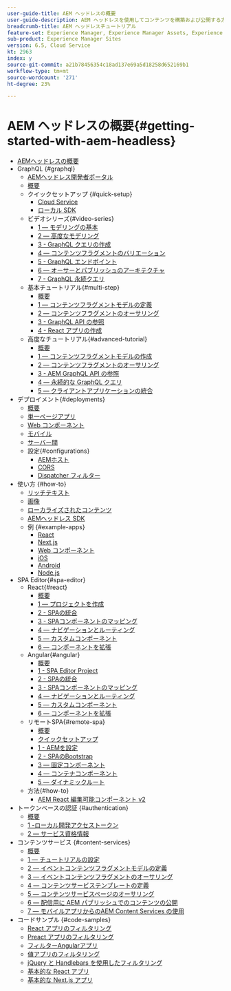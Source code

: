 ```yaml
---
user-guide-title: AEM ヘッドレスの概要
user-guide-description: AEM ヘッドレスを使用してコンテンツを構築および公開する方法を示す、エンドツーエンドのチュートリアルです。
breadcrumb-title: AEM ヘッドレスチュートリアル
feature-set: Experience Manager, Experience Manager Assets, Experience Manager Sites
sub-product: Experience Manager Sites
version: 6.5, Cloud Service
kt: 2963
index: y
source-git-commit: a21b78456354c18ad137e69a5d18258d652169b1
workflow-type: tm+mt
source-wordcount: '271'
ht-degree: 23%

---
```



# AEM ヘッドレスの概要{#getting-started-with-aem-headless}

+ [AEMヘッドレスの概要](./overview.md)
+ GraphQL {#graphql}
   + [AEMヘッドレス開発者ポータル](https://experienceleague.adobe.com/landing/experience-manager/headless/developer.html)
   + [概要](./graphql/overview.md)
   + クイックセットアップ {#quick-setup}
      + [Cloud Service](./graphql/quick-setup/cloud-service.md)
      + [ローカル SDK](./graphql/quick-setup/local-sdk.md)
   + ビデオシリーズ{#video-series}
      + [1 — モデリングの基本](./graphql/video-series/modeling-basics.md)
      + [2 — 高度なモデリング](./graphql/video-series/advanced-modeling.md)
      + [3 - GraphQL クエリの作成](./graphql/video-series/creating-graphql-queries.md)
      + [4 — コンテンツフラグメントのバリエーション](./graphql/video-series/content-fragment-variations.md)
      + [5 - GraphQL エンドポイント](./graphql/video-series/graphql-endpoints.md)
      + [6 — オーサーとパブリッシュのアーキテクチャ](./graphql/video-series/author-publish-architecture.md)
      + [7 - GraphQL 永続クエリ](./graphql/video-series/graphql-persisted-queries.md)
   + 基本チュートリアル{#multi-step}
      + [概要](./graphql/multi-step/overview.md)
      + [1 — コンテンツフラグメントモデルの定義](./graphql/multi-step/content-fragment-models.md)
      + [2 — コンテンツフラグメントのオーサリング](./graphql/multi-step/author-content-fragments.md)
      + [3 - GraphQL API の参照](./graphql/multi-step/explore-graphql-api.md)
      + [4 - React アプリの作成](./graphql/multi-step/graphql-and-react-app.md)
   + 高度なチュートリアル{#advanced-tutorial}
      + [概要](/help/headless-tutorial/graphql/advanced-graphql/overview.md)
      + [1 — コンテンツフラグメントモデルの作成](/help/headless-tutorial/graphql/advanced-graphql/create-content-fragment-models.md)
      + [2 — コンテンツフラグメントのオーサリング](/help/headless-tutorial/graphql/advanced-graphql/author-content-fragments.md)
      + [3 - AEM GraphQL API の参照](/help/headless-tutorial/graphql/advanced-graphql/explore-graphql-api.md)
      + [4 — 永続的な GraphQL クエリ](/help/headless-tutorial/graphql/advanced-graphql/graphql-persisted-queries.md)
      + [5 — クライアントアプリケーションの統合](/help/headless-tutorial/graphql/advanced-graphql/client-application-integration.md)
+ デプロイメント{#deployments}
   + [概要](./graphql/deployment/overview.md)
   + [単一ページアプリ](./graphql/deployment/spa.md)
   + [Web コンポーネント](./graphql/deployment/web-component.md)
   + [モバイル](./graphql/deployment/mobile.md)
   + [サーバー間](./graphql/deployment/server-to-server.md)
   + 設定{#configurations}
      + [AEMホスト](./graphql/deployment/configurations/aem-hosts.md)
      + [CORS](./graphql/deployment/configurations/cors.md)
      + [Dispatcher フィルター](./graphql/deployment/configurations/dispatcher-filters.md)
+ 使い方 {#how-to}
   + [リッチテキスト](./graphql/how-to/rich-text.md)
   + [画像](./graphql/how-to/images.md)
   + [ローカライズされたコンテンツ](./graphql/how-to/localized-content.md)
   + [AEMヘッドレス SDK](./graphql/how-to/aem-headless-sdk.md)
   + 例 {#example-apps}
      + [React](./graphql/example-apps/react-app.md)
      + [Next.js](./graphql/example-apps/next-js.md)
      + [Web コンポーネント](./graphql/example-apps/web-component.md)
      + [iOS](./graphql/example-apps/ios-swiftui-app.md)
      + [Android](./graphql/example-apps/android-app.md)
      + [Node.js](./graphql/example-apps/server-to-server-app.md)
+ SPA Editor{#spa-editor}
   + React{#react}
      + [概要](./spa-editor/react/overview.md)
      + [1 — プロジェクトを作成](./spa-editor/react/create-project.md)
      + [2 - SPAの統合](./spa-editor/react/integrate-spa.md)
      + [3 - SPAコンポーネントのマッピング](./spa-editor/react/map-components.md)
      + [4 — ナビゲーションとルーティング](./spa-editor/react/navigation-routing.md)
      + [5 — カスタムコンポーネント](./spa-editor/react/custom-component.md)
      + [6 — コンポーネントを拡張](./spa-editor/react/extend-component.md)
   + Angular{#angular}
      + [概要](./spa-editor/angular/overview.md)
      + [1 - SPA Editor Project](./spa-editor/angular/create-project.md)
      + [2 - SPAの統合](./spa-editor/angular/integrate-spa.md)
      + [3 - SPAコンポーネントのマッピング](./spa-editor/angular/map-components.md)
      + [4 — ナビゲーションとルーティング](./spa-editor/angular/navigation-routing.md)
      + [5 — カスタムコンポーネント](./spa-editor/angular/custom-component.md)
      + [6 — コンポーネントを拡張](./spa-editor/angular/extend-component.md)
   + リモートSPA{#remote-spa}
      + [概要](./spa-editor/remote-spa/overview.md)
      + [クイックセットアップ](./spa-editor/remote-spa/quick-setup.md)
      + [1 - AEMを設定](./spa-editor/remote-spa/aem-configure.md)
      + [2 - SPAのBootstrap](./spa-editor/remote-spa/spa-bootstrap.md)
      + [3 — 固定コンポーネント](./spa-editor/remote-spa/spa-fixed-component.md)
      + [4 — コンテナコンポーネント](./spa-editor/remote-spa/spa-container-component.md)
      + [5 — ダイナミックルート](./spa-editor/remote-spa/spa-dynamic-routes.md)
   + 方法{#how-to}
      + [AEM React 編集可能コンポーネント v2](./spa-editor/how-to/react-core-components-v2.md)
+ トークンベースの認証 {#authentication}
   + [概要](./authentication/overview.md)
   + [1 -ローカル開発アクセストークン](./authentication/local-development-access-token.md)
   + [2 — サービス資格情報](./authentication/service-credentials.md)
+ コンテンツサービス {#content-services}
   + [概要](./content-services/overview.md)
   + [1 — チュートリアルの設定](./content-services/chapter-1.md)
   + [2 — イベントコンテンツフラグメントモデルの定義](./content-services/chapter-2.md)
   + [3 — イベントコンテンツフラグメントのオーサリング](./content-services/chapter-3.md)
   + [4 — コンテンツサービステンプレートの定義](./content-services/chapter-4.md)
   + [5 — コンテンツサービスページのオーサリング](./content-services/chapter-5.md)
   + [6 — 配信用に AEM パブリッシュでのコンテンツの公開](./content-services/chapter-6.md)
   + [7 — モバイルアプリからのAEM Content Services の使用](./content-services/chapter-7.md)
+ コードサンプル {#code-samples}
   + [React アプリのフィルタリング](./graphql/code-samples/filtering-react-app.md)
   + [Preact アプリのフィルタリング](./graphql/code-samples/filtering-preact-app.md)
   + [フィルターAngularアプリ](./graphql/code-samples/filtering-angular-app.md)
   + [値アプリのフィルタリング](./graphql/code-samples/filtering-vue-app.md)
   + [jQuery と Handlebars を使用したフィルタリング](./graphql/code-samples/filtering-jquery-handlebars.md)
   + [基本的な React アプリ](./graphql/code-samples/basic-react-app.md)
   + [基本的な Next.js アプリ](./graphql/code-samples/basic-nextjs-app.md)
